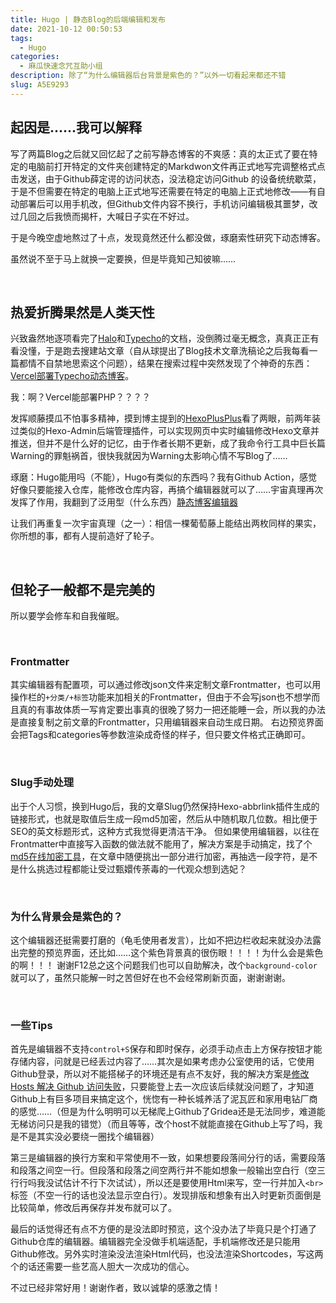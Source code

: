 ```yaml
---
title: Hugo | 静态Blog的后端编辑和发布
date: 2021-10-12 00:50:53
tags:
  - Hugo
categories:
  - 麻瓜快速念咒互助小组
description: 除了“为什么编辑器后台背景是紫色的？”以外一切看起来都还不错
slug: A5E9293
---
```


## 起因是……我可以解释
写了两篇Blog之后就又回忆起了之前写静态博客的不爽感：真的太正式了要在特定的电脑前打开特定的文件夹创建特定的Markdwon文件再正式地写完调整格式点击发送，由于Github薛定谔的访问状态，没法稳定访问Github 的设备统统歇菜，于是不但需要在特定的电脑上正式地写还需要在特定的电脑上正式地修改——有自动部署后可以用手机改，但Github文件内容不换行，手机访问编辑极其噩梦，改过几回之后我愤而揭杆，大喊日子实在不好过。

于是今晚空虚地熬过了十点，发现竟然还什么都没做，琢磨索性研究下动态博客。

虽然说不至于马上就换一定要换，但是毕竟知己知彼嘛……

<br>


## 热爱折腾果然是人类天性
兴致盎然地逐项看完了[Halo](https://halo.run/)和[Typecho](https://typecho.org/)的文档，没倒腾过毫无概念，真真正正有看没懂，于是跑去搜建站文章（自从球提出了Blog技术文章洗稿论之后我每看一篇都情不自禁地思索这个问题），结果在搜索过程中突然发现了个神奇的东西：[Vercel部署Typecho动态博客](https://blog.imlete.cn/article/Vercel-Deploy-Typecho.html)。

我：啊？Vercel能部署PHP？？？？

发挥顺藤摸瓜不怕事多精神，摸到博主提到的[HexoPlusPlus](https://hexoplusplus.js.org/)看了两眼，前两年装过类似的Hexo-Admin后端管理插件，可以实现网页中实时编辑修改Hexo文章并推送，但并不是什么好的记忆，由于作者长期不更新，成了我命令行工具中巨长篇Warning的罪魁祸首，很快我就因为Warning太影响心情不写Blog了……

琢磨：Hugo能用吗（不能），Hugo有类似的东西吗？我有Github Action，感觉好像只要能接入仓库，能修改仓库内容，再搞个编辑器就可以了……宇宙真理再次发挥了作用，我翻到了泛用型（什么东西）[静态博客编辑器](https://jingtaiboke.com/)

让我们再重复一次宇宙真理（之一）：相信一棵葡萄藤上能结出两枚同样的果实，你所想的事，都有人提前造好了轮子。

<br/>


## 但轮子一般都不是完美的
所以要学会修车和自我催眠。

<br>

### Frontmatter
其实编辑器有配置项，可以通过修改json文件来定制文章Frontmatter，也可以用操作栏的`+分类/+标签`功能来加相关的Frontmatter，但由于<span class="shady">不会写json也不想学而且真的有事故体质一写肯定要出事真的很晚了努力一把还能睡一会</span>，所以我的办法是直接复制之前文章的Frontmatter，只用编辑器来自动生成日期。
右边预览界面会把Tags和categories等参数渲染成奇怪的样子，但只要文件格式正确即可。

<br>


### Slug手动处理
出于个人习惯，换到Hugo后，我的文章Slug仍然保持Hexo-abbrlink插件生成的链接形式，也就是取值后生成一段md5加密，然后从中随机取几位数。相比便于SEO的英文标题形式，这种方式我觉得更清洁干净。
但如果使用编辑器，以往在Frontmatter中直接写入函数的做法就不能用了，解决方案是手动搞定，找了个[md5在线加密工具](https://tool.chinaz.com/tools/md5.aspx)，在文章中随便挑出一部分进行加密，再抽选一段字符，是不是什么挑选过程都能让受过甄嬛传荼毒的一代观众想到选妃？

<br>

### 为什么背景会是紫色的？
这个编辑器还挺需要打磨的（龟毛使用者发言），比如不把边栏收起来就没办法露出完整的预览界面，还比如……这个紫色背景真的很伤眼！！！！为什么会是紫色的啊！！！
谢谢F12总之这个问题我们也可以自助解决，改个`background-color`就可以了，虽然只能解一时之苦但好在也不会经常刷新页面，谢谢谢谢。

<br>

### 一些Tips
首先是编辑器不支持`control+S`保存和即时保存，必须手动点击上方保存按钮才能存储内容，问就是已经丢过内容了……其次是如果考虑办公室使用的话，它使用Github登录，所以对不能搭梯子的环境还是有点不友好，我的解决方案是[修改 Hosts 解决 Github 访问失败](https://zhuanlan.zhihu.com/p/107334179)，只要能登上去一次应该后续就没问题了，才知道Github上有巨多项目来搞定这个，恍惚有一种长城养活了泥瓦匠和家用电钻厂商的感觉……（但是为什么明明可以无梯爬上Github了Gridea还是无法同步，难道能无梯访问只是我的错觉）（而且等等，改个host不就能直接在Github上写了吗，我是不是其实没必要绕一圈找个编辑器）

第三是编辑器的换行方案和平常使用不一致，如果想要段落间分行的话，需要段落和段落之间空一行。但段落和段落之间空两行并不能如想象一般输出空白行（空三行行吗我没试估计不行下次试试），所以还是要使用Html来写，空一行并加入`<br>`标签（不空一行的话也没法显示空白行）。发现排版和想象有出入时更新页面倒是比较简单，修改后再保存并发布就可以了。

最后的话觉得还有点不方便的是没法即时预览，这个没办法了毕竟只是个打通了Github仓库的编辑器。编辑器完全没做手机端适配，手机端修改还是只能用Github修改。另外实时渲染没法渲染Html代码，也没法渲染Shortcodes，写这两个的话还需要一些艺高人胆大一次成功的信心。

不过已经非常好用！谢谢作者，致以诚挚的感激之情！

<br>

